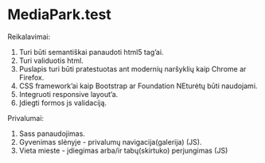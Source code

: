 # MediaPark.test

Reikalavimai:

1. Turi būti semantiškai panaudoti html5 tag’ai.
3. Turi validuotis html.
4. Puslapis turi būti pratestuotas ant modernių naršyklių kaip Chrome ar Firefox.
5. CSS framework’ai kaip Bootstrap ar Foundation NEturėtų būti naudojami.
6. Integruoti responsive layout’a.
7. Įdiegti formos js validaciją.

Privalumai: 

1. Sass panaudojimas.
2. Gyvenimas slėnyje -  privalumų navigacija(galerija) (JS).
3. Vieta mieste - įdiegimas arba/ir tabų(skirtuko) perjungimas (JS)

